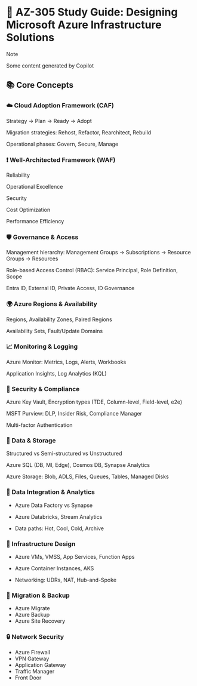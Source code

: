 # 🧠 AZ-305 Study Guide: Designing Microsoft Azure Infrastructure Solutions

> [!NOTE]  
> Some content generated by Copilot

## 📚 Core Concepts

### ☁️ Cloud Adoption Framework (CAF)

Strategy → Plan → Ready → Adopt

Migration strategies: Rehost, Refactor, Rearchitect, Rebuild

Operational phases: Govern, Secure, Manage

### ❗ Well-Architected Framework (WAF)

Reliability

Operational Excellence

Security

Cost Optimization

Performance Efficiency

### 🛡️ Governance & Access

Management hierarchy: Management Groups → Subscriptions → Resource Groups → Resources

Role-based Access Control (RBAC): Service Principal, Role Definition, Scope

Entra ID, External ID, Private Access, ID Governance

### 🌍 Azure Regions & Availability

Regions, Availability Zones, Paired Regions

Availability Sets, Fault/Update Domains

### 📈 Monitoring & Logging

Azure Monitor: Metrics, Logs, Alerts, Workbooks

Application Insights, Log Analytics (KQL)

### 🔐 Security & Compliance

Azure Key Vault, Encryption types (TDE, Column-level, Field-level, e2e)

MSFT Purview: DLP, Insider Risk, Compliance Manager

Multi-factor Authentication

### 🧮 Data & Storage

Structured vs Semi-structured vs Unstructured

Azure SQL (DB, MI, Edge), Cosmos DB, Synapse Analytics

Azure Storage: Blob, ADLS, Files, Queues, Tables, Managed Disks

### 🧪 Data Integration & Analytics

- Azure Data Factory vs Synapse

- Azure Databricks, Stream Analytics

- Data paths: Hot, Cool, Cold, Archive

### 🧱 Infrastructure Design

- Azure VMs, VMSS, App Services, Function Apps

- Azure Container Instances, AKS

- Networking: UDRs, NAT, Hub-and-Spoke

### 🔄 Migration & Backup

- Azure Migrate
- Azure Backup
- Azure Site Recovery

### 🔒 Network Security

- Azure Firewall
- VPN Gateway
- Application Gateway
- Traffic Manager
- Front Door
